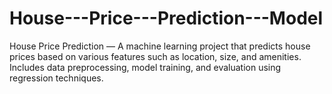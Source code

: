 # House---Price---Prediction---Model
House Price Prediction — A machine learning project that predicts house prices based on various features such as location, size, and amenities. Includes data preprocessing, model training, and evaluation using regression techniques.
